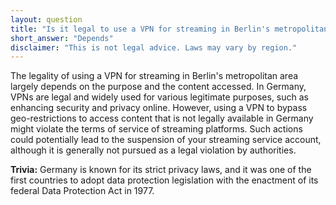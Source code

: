 ```yaml
---
layout: question
title: "Is it legal to use a VPN for streaming in Berlin's metropolitan area?"
short_answer: "Depends"
disclaimer: "This is not legal advice. Laws may vary by region."
---
```


The legality of using a VPN for streaming in Berlin's metropolitan area largely depends on the purpose and the content accessed. In Germany, VPNs are legal and widely used for various legitimate purposes, such as enhancing security and privacy online. However, using a VPN to bypass geo-restrictions to access content that is not legally available in Germany might violate the terms of service of streaming platforms. Such actions could potentially lead to the suspension of your streaming service account, although it is generally not pursued as a legal violation by authorities.

**Trivia:** Germany is known for its strict privacy laws, and it was one of the first countries to adopt data protection legislation with the enactment of its federal Data Protection Act in 1977.
